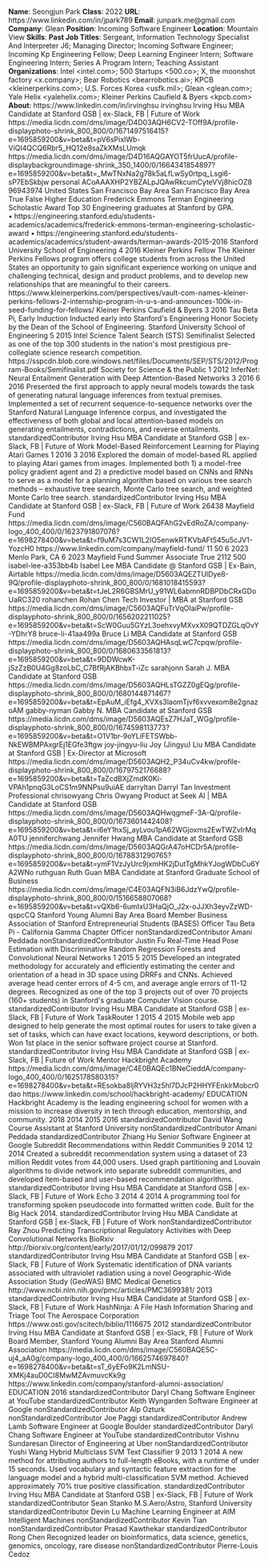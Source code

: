 **Name**: Seongjun Park
**Class**: 2022
**URL**: https://www\.linkedin\.com/in/jpark789
**Email**: junpark\.me@gmail\.com
**Company**: Glean
**Position**: Incoming Software Engineer
**Location**: Mountain View
**Skills**: 
**Past Job Titles**: Sergeant, Information Technology Specialist And Interpreter J6; Managing Director; Incoming Software Engineer; Incoming Kp Engineering Fellow; Deep Learning Engineer Intern; Software Engineering Intern; Series A Program Intern; Teaching Assistant
**Organizations**: Intel <intel\.com>; 500 Startups <500\.co>; X, the moonshot factory <x\.company>; Bear Robotics <bearrobotics\.ai>; KPCB <kleinerperkins\.com>; U\.S\. Forces Korea <usfk\.mil>; Glean <glean\.com>; Yale Helix <yalehelix\.com>; Kleiner Perkins Caufield & Byers <kpcb\.com>
**About**: https://www\.linkedin\.com/in/irvinghsu irvinghsu Irving Hsu MBA Candidate at Stanford GSB | ex\-Slack, FB | Future of Work https://media\.licdn\.com/dms/image/D4D03AQH6CV2\-TOff9A/profile\-displayphoto\-shrink\_800\_800/0/1671497516415?e=1695859200&v=beta&t=pV6sPixIWb\-ViQI4QCQ6Rbr5\_HQ12e8saZkXMsLUmqk https://media\.licdn\.com/dms/image/D4D16AQGAYOT5frUucA/profile\-displaybackgroundimage\-shrink\_350\_1400/0/1664341854897?e=1695859200&v=beta&t=\_MwTNxNa2g78k5aLfLwSy0rtpq\_Lsgi6\-sP7EbSkbjw personal ACoAAAXHP2YBZALpJQAwRkcumCyteVVj8hicOZ8 96943974 United States San Francisco Bay Area San Francisco Bay Area True False Higher Education Frederick Emmons Terman Engineering Scholastic Award Top 30 Engineering graduates at Stanford by GPA\. • https://engineering\.stanford\.edu/students\-academics/academics/frederick\-emmons\-terman\-engineering\-scholastic\-award • https://engineering\.stanford\.edu/students\-academics/academics/student\-awards/terman\-awards\-2015\-2016 Stanford University School of Engineering 4 2016 Kleiner Perkins Fellow The Kleiner Perkins Fellows program offers college students from across the United States an opportunity to gain significant experience working on unique and challenging technical, design and product problems, and to develop new relationships that are meaningful to their careers\.  https://www\.kleinerperkins\.com/perspectives/vault\-com\-names\-kleiner\-perkins\-fellows\-2\-internship\-program\-in\-u\-s\-and\-announces\-100k\-in\-seed\-funding\-for\-fellows/ Kleiner Perkins Caufield & Byers 3 2016 Tau Beta Pi, Early Induction Inducted early into Stanford's Engineering Honor Society by the Dean of the School of Engineering\. Stanford University School of Engineering 5 2015 Intel Science Talent Search \(STS\) Semifinalist Selected as one of the top 300 students in the nation's most prestigious pre\-collegiate science research competition\.  https://sspcdn\.blob\.core\.windows\.net/files/Documents/SEP/STS/2012/Program\-Books/Semifinalist\.pdf Society for Science & the Public 1 2012 InferNet: Neural Entailment Generation with Deep Attention\-Based Networks 3 2016 6 2016 Presented the first approach to apply neural models towards the task of generating natural language inferences from textual premises\. Implemented a set of recurrent sequence\-to\-sequence networks over the Stanford Natural Language Inference corpus, and investigated the effectiveness of both global and local attention\-based models on generating entailments, contradictions, and reverse entailments\. standardizedContributor Irving Hsu MBA Candidate at Stanford GSB | ex\-Slack, FB | Future of Work Model\-Based Reinforcement Learning for Playing Atari Games 1 2016 3 2016 Explored the domain of model\-based RL applied to playing Atari games from images\. Implemented both 1\) a model\-free policy gradient agent and 2\) a predictive model based on CNNs and RNNs to serve as a model for a planning algorithm based on various tree search methods – exhaustive tree search, Monte Carlo tree search, and weighted Monte Carlo tree search\. standardizedContributor Irving Hsu MBA Candidate at Stanford GSB | ex\-Slack, FB | Future of Work 26438 Mayfield Fund https://media\.licdn\.com/dms/image/C560BAQFAhG2vEdRoZA/company\-logo\_400\_400/0/1623791807076?e=1698278400&v=beta&t=f9uM7s3CW1L2IO5enwkRTKVbAFt545u5cJV1\-YozcH0 https://www\.linkedin\.com/company/mayfield\-fund/ 11 50 6 2023 Menlo Park, CA 6 2023 Mayfield Fund Summer Associate True 2112 500 isabel\-lee\-a353bb4b Isabel Lee MBA Candidate @ Stanford GSB | Ex\-Bain, Airtable https://media\.licdn\.com/dms/image/D5603AQEZTUlDye8\-9Q/profile\-displayphoto\-shrink\_800\_800/0/1681018415593?e=1695859200&v=beta&t=tJeL2R6GBSMrU\_y91WL6abmnRDBPDbCRxGDoUaRC320 rohanchen Rohan Chen Tech Investor | MBA at Stanford GSB https://media\.licdn\.com/dms/image/C5603AQFuTrVqOIaiPw/profile\-displayphoto\-shrink\_800\_800/0/1656202211025?e=1695859200&v=beta&t=ScW0Guu5GYzL3oehxvyMXvxX09QTDZGLqOvY\-YDhrY8 bruce\-li\-41aa499a Bruce Li MBA Candidate at Stanford GSB https://media\.licdn\.com/dms/image/D5603AQHAsqLwC7cpqw/profile\-displayphoto\-shrink\_800\_800/0/1680633561813?e=1695859200&v=beta&t=9DDWcwK\-jSzZzB0U4Gg8zoLbC\_C7BfRjAKBhbxT\-iZc sarahjonn Sarah J\. MBA Candidate at Stanford GSB https://media\.licdn\.com/dms/image/D5603AQHLsTGZZ0gEQg/profile\-displayphoto\-shrink\_800\_800/0/1680144871467?e=1695859200&v=beta&t=EpAuM\_iEfg4\_XVXs3laomTjvf6xvvexom8e2gnazoAM gabby\-nyman Gabby N\. MBA Candidate at Stanford GSB https://media\.licdn\.com/dms/image/D5603AQEsZ7HJaT\_WGg/profile\-displayphoto\-shrink\_800\_800/0/1674598113773?e=1695859200&v=beta&t=O1V1br\-9oYLiFETSWbb\-NkEWBMPAxgrEj1EGfe3ftgw joy\-jingyu\-liu Joy \(Jingyu\) Liu MBA Candidate at Stanford GSB | Ex\-Director at Microsoft https://media\.licdn\.com/dms/image/D5603AQH2\_P34uCv4kw/profile\-displayphoto\-shrink\_800\_800/0/1679752176688?e=1695859200&v=beta&t=TaZcdBXjZmdK0Ki\-VPAh1pnqG3LoCS1m9NNPsu9uiAE darryltan Darryl Tan Investment Professional chrisowyang Chris Owyang Product at Seek AI | MBA Candidate at Stanford GSB https://media\.licdn\.com/dms/image/D5603AQHwqgmeF\-3A\-Q/profile\-displayphoto\-shrink\_800\_800/0/1673601442408?e=1695859200&v=beta&t=i6eY1hxSj\_ayLvou1pA62WGjoxms2EwTWZvIrMqA0TU jenniferchwang Jennifer Hwang MBA Candidate at Stanford GSB https://media\.licdn\.com/dms/image/D5603AQGrA47oHCDr5A/profile\-displayphoto\-shrink\_800\_800/0/1678831290765?e=1695859200&v=beta&t=ymF1VzJyUrc9jxmHK2jDutTgMhkYJogWDbCu6YA2WNo ruthguan Ruth Guan MBA Candidate at Stanford Graduate School of Business https://media\.licdn\.com/dms/image/C4E03AQFN3iB6JdzYwQ/profile\-displayphoto\-shrink\_800\_800/0/1516658807068?e=1695859200&v=beta&t=vQXb6\-6umIxU3HaQjO\_J2x\-oJJXh3eyvZzWD\-qspcCQ Stanford Young Alumni Bay Area Board Member Business Association of Stanford Entrepreneurial Students \(BASES\) Officer Tau Beta Pi \- California Gamma Chapter Officer nonStandardizedContributor Amani Peddada nonStandardizedContributor Justin Fu Real\-Time Head Pose Estimation with Discriminative Random Regression Forests and Convolutional Neural Networks 1 2015 5 2015 Developed an integrated methodology for accurately and efficiently estimating the center and orientation of a head in 3D space using DRRFs and CNNs\. Achieved average head center errors of 4\-5 cm, and average angle errors of 11\-12 degrees\.  Recognized as one of the top 3 projects out of over 70 projects \(160\+ students\) in Stanford's graduate Computer Vision course\. standardizedContributor Irving Hsu MBA Candidate at Stanford GSB | ex\-Slack, FB | Future of Work TaskRouter 1 2015 4 2015 Mobile web app designed to help generate the most optimal routes for users to take given a set of tasks, which can have exact locations, keyword descriptions, or both\. Won 1st place in the senior software project course at Stanford\. standardizedContributor Irving Hsu MBA Candidate at Stanford GSB | ex\-Slack, FB | Future of Work Mentor Hackbright Academy https://media\.licdn\.com/dms/image/C4E0BAQEc1BNeCieddA/company\-logo\_400\_400/0/1625178580315?e=1698278400&v=beta&t=REsokba8ljRYVH3z5hl7DJcP2HHYFEnklrMobcr0dao https://www\.linkedin\.com/school/hackbright\-academy/ EDUCATION Hackbright Academy is the leading engineering school for women with a mission to increase diversity in tech through education, mentorship, and community\. 2018 2014 2015 2016 standardizedContributor David Wang Course Assistant at Stanford University nonStandardizedContributor Amani Peddada standardizedContributor Zhiang Hu Senior Software Engineer at Google Subreddit Recommendations within Reddit Communities 9 2014 12 2014 Created a subreddit recommendation system using a dataset of 23 million Reddit votes from 44,000 users\. Used graph partitioning and Louvain algorithms to divide network into separate subreddit communities, and developed item\-based and user\-based recommendation algorithms\. standardizedContributor Irving Hsu MBA Candidate at Stanford GSB | ex\-Slack, FB | Future of Work Echo 3 2014 4 2014 A programming tool for transforming spoken pseudocode into formatted written code\. Built for the Big Hack 2014\. standardizedContributor Irving Hsu MBA Candidate at Stanford GSB | ex\-Slack, FB | Future of Work nonStandardizedContributor Ray Zhou Predicting Transcriptional Regulatory Activities with Deep Convolutional Networks BioRxiv http://biorxiv\.org/content/early/2017/01/12/099879 2017 standardizedContributor Irving Hsu MBA Candidate at Stanford GSB | ex\-Slack, FB | Future of Work Systematic identification of DNA variants associated with ultraviolet radiation using a novel Geographic\-Wide Association Study \(GeoWAS\) BMC Medical Genetics http://www\.ncbi\.nlm\.nih\.gov/pmc/articles/PMC3699381/ 2013 standardizedContributor Irving Hsu MBA Candidate at Stanford GSB | ex\-Slack, FB | Future of Work HashNinja: A File Hash Information Sharing and Triage Tool The Aerospace Corporation https://www\.osti\.gov/scitech/biblio/1116675 2012 standardizedContributor Irving Hsu MBA Candidate at Stanford GSB | ex\-Slack, FB | Future of Work Board Member, Stanford Young Alumni Bay Area Stanford Alumni Association https://media\.licdn\.com/dms/image/C560BAQE5C\-uj4\_aA0g/company\-logo\_400\_400/0/1662574697840?e=1698278400&v=beta&t=sT\_6yEFo9K2LmNSU\-XMKj4auD0CI8MwMZAvmuvcKk9g https://www\.linkedin\.com/company/stanford\-alumni\-association/ EDUCATION 2016 standardizedContributor Daryl Chang Software Engineer at YouTube standardizedContributor Keith Wyngarden Software Engineer at Google nonStandardizedContributor Alp Ozturk nonStandardizedContributor Joe Paggi standardizedContributor Andrew Lamb Software Engineer at Google Boulder standardizedContributor Daryl Chang Software Engineer at YouTube standardizedContributor Vishnu Sundaresan Director of Engineering at Uber nonStandardizedContributor Yushi Wang Hybrid Multiclass SVM Text Classifier 9 2013 1 2014 A new method for attributing authors to full\-length eBooks, with a runtime of under 15 seconds\. Used vocabulary and syntactic feature extraction for the language model and a hybrid multi\-classification SVM method\. Achieved approximately 70% true positive classification\. standardizedContributor Irving Hsu MBA Candidate at Stanford GSB | ex\-Slack, FB | Future of Work standardizedContributor Sean Stanko M\.S\.Aero/Astro, Stanford University standardizedContributor Devin Lu Machine Learning Engineer at AIM Intelligent Machines nonStandardizedContributor Kevin Tian nonStandardizedContributor Prasad Kawthekar standardizedContributor Rong Chen Recognized leader on bioinformatics, data science, genetics, genomics, oncology, rare disease nonStandardizedContributor Pierre\-Louis Cedoz
